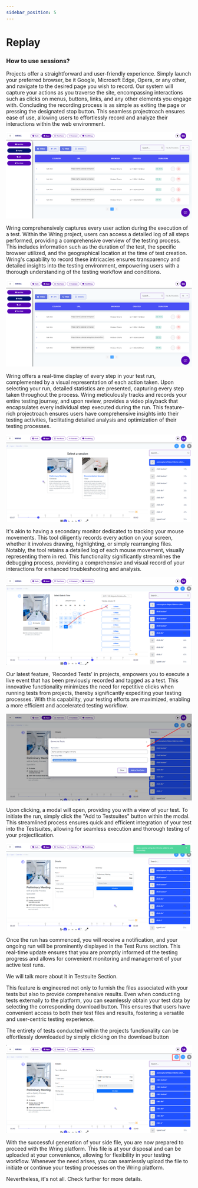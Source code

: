 ```yaml
---
sidebar_position: 5
---
```


# Replay

### How to use sessions?

Projects offer a straightforward and user-friendly experience. Simply launch your preferred browser, be it Google, Microsoft Edge, Opera, or any other, and navigate to the desired page you wish to record. Our system will capture your actions as you traverse the site, encompassing interactions such as clicks on menus, buttons, links, and any other elements you engage with. Concluding the recording process is as simple as exiting the page or pressing the designated stop button. This seamless projectroach ensures ease of use, allowing users to effortlessly record and analyze their interactions within the web environment.

 ![session replay](/img/replay1.png)


Wring comprehensively captures every user action during the execution of a test. Within the Wring project, users can access a detailed log of all steps performed, providing a comprehensive overview of the testing process. This includes information such as the duration of the test, the specific browser utilized, and the geographical location at the time of test creation. Wring's capability to record these intricacies ensures transparency and detailed insights into the testing environment, empowering users with a thorough understanding of the testing workflow and conditions.

 ![session replay](/img/replay1.png)

Wring offers a real-time display of every step in your test run, complemented by a visual representation of each action taken. Upon selecting your run, detailed statistics are presented, capturing every step taken throughout the process. Wring meticulously tracks and records your entire testing journey, and upon review, provides a video playback that encapsulates every individual step executed during the run. This feature-rich projectroach ensures users have comprehensive insights into their testing activities, facilitating detailed analysis and optimization of their testing processes.

 ![session replay](/img/replay2.png)

It's akin to having a secondary monitor dedicated to tracking your mouse movements. This tool diligently records every action on your screen, whether it involves drawing, highlighting, or simply rearranging files. Notably, the tool retains a detailed log of each mouse movement, visually representing them in red. This functionality significantly streamlines the debugging process, providing a comprehensive and visual record of your interactions for enhanced troubleshooting and analysis.

 ![session replay](/img/replay3.png)

Our latest feature, 'Recorded Tests' in projects, empowers you to execute a live event that has been previously recorded and tagged as a test. This innovative functionality minimizes the need for repetitive clicks when running tests from projects, thereby significantly expediting your testing processes. With this capability, your testing efforts are maximized, enabling a more efficient and accelerated testing workflow.

 ![session replay](/img/replay4.png)

Upon clicking, a modal will open, providing you with a view of your test. To initiate the run, simply click the "Add to Testsuites" button within the modal. This streamlined process ensures quick and efficient integration of your test into the Testsuites, allowing for seamless execution and thorough testing of your projectlication.

![session replay](/img/replay5.png)

Once the run has commenced, you will receive a notification, and your ongoing run will be prominently displayed in the Test Runs section. This real-time update ensures that you are promptly informed of the testing progress and allows for convenient monitoring and management of your active test runs.

We will talk more about it in Testsuite Section. 

 
This feature is engineered not only to furnish the files associated with your tests but also to provide comprehensive results. Even when conducting tests externally to the platform, you can seamlessly obtain your test data by selecting the corresponding download button. This ensures that users have convenient access to both their test files and results, fostering a versatile and user-centric testing experience.

The entirety of tests conducted within the projects functionality can be effortlessly downloaded by simply clicking on the download button

![session replay](/img/replay6.png)

With the successful generation of your side file, you are now prepared to proceed with the Wring platform. This file is at your disposal and can be uploaded at your convenience, allowing for flexibility in your testing workflow. Whenever the need arises, you can seamlessly upload the file to initiate or continue your testing processes on the Wring platform.

Nevertheless, it's not all. Check further for more details.


